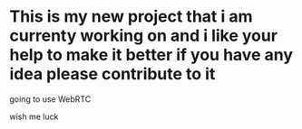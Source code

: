 # This is my new project that i am currenty working on and i like your help to make it better if you have any idea please contribute to it

going to use WebRTC 

wish me luck